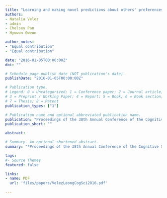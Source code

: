 ```yaml
---
title: "Learning and making novel predictions about others' preferences"
authors: 
- Natalia Velez
- admin
- Chelsey Pan
- Hyowon Gweon

author_notes:
- "Equal contribution"
- "Equal contribution"

date: "2016-01-05T00:00:00Z"
doi: ""

# Schedule page publish date (NOT publication's date).
publishDate: "2016-01-05T00:00:00Z"

# Publication type.
# Legend: 0 = Uncategorized; 1 = Conference paper; 2 = Journal article;
# 3 = Preprint / Working Paper; 4 = Report; 5 = Book; 6 = Book section;
# 7 = Thesis; 8 = Patent
publication_types: ["1"]

# Publication name and optional abbreviated publication name.
publication: "Proceedings of the 38th Annual Conference of the Cognitive Science Society"
publication_short: ""

abstract: 

# Summary. An optional shortened abstract.
summary: "*Proceedings of the 38th Annual Conference of the Cognitive Science Society* (2016)"

tags:
#- Source Themes
featured: false

links:
- name: PDF
  url: 'files/papers/VelezLeongCogSci2016.pdf'
  
---
```


